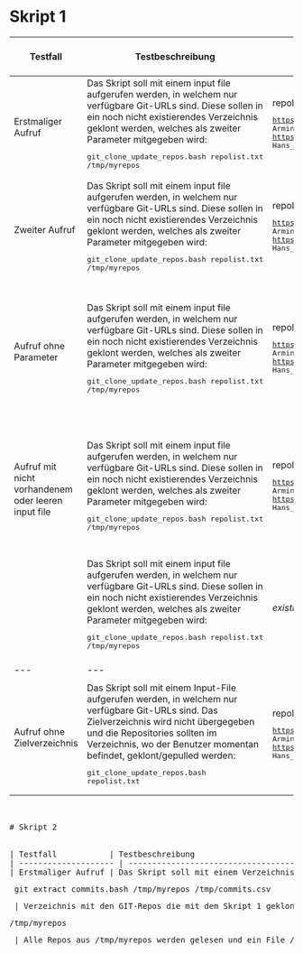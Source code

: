 # Skript 1

| Testfall                                            | Testbeschreibung                                                                                                                                                                                                                                                                                        | Testdaten                                                                                                                                                                                        | erwartetes Testresultat                                                                                                                                                                                                                                          | erhaltenes Testresultat | Tester        | Testdatum und Teststatus |
| --------------------------------------------------- | ------------------------------------------------------------------------------------------------------------------------------------------------------------------------------------------------------------------------------------------------------------------------------------------------------- | ------------------------------------------------------------------------------------------------------------------------------------------------------------------------------------------------ | ---------------------------------------------------------------------------------------------------------------------------------------------------------------------------------------------------------------------------------------------------------------- | ----------------------- | ------------- | ------------------------ |
| Erstmaliger Aufruf                                  | Das Skript soll mit einem input file aufgerufen werden, in welchem nur verfügbare Git-URLs sind. Diese sollen in ein noch nicht existierendes Verzeichnis geklont werden, welches als zweiter Parameter mitgegeben wird:<pre>git_clone_update_repos.bash repolist.txt /tmp/myrepos</pre>                | repolist.txt mit folgendem Inhalt:<pre>https://gitlab.com/armindoerzbachtbz/m122_praxisarbeit Armin_Doerzbach<br>https://gitlab.com/wapdc/InfoSearch/Project-2017 Hans_Meier_Peter_Mueller</pre> | Falls das Verzeichnis nicht gefunden wird, soll gefragt werden, ob man eins erstellen möchte. Danach werden dort alle Repos geklont.                                                                                                                             | Bestanden               | Pascal Rieder | 30.06.2022               |
| Zweiter Aufruf                                      | Das Skript soll mit einem input file aufgerufen werden, in welchem nur verfügbare Git-URLs sind. Diese sollen in ein noch nicht existierendes Verzeichnis geklont werden, welches als zweiter Parameter mitgegeben wird:<pre>git_clone_update_repos.bash repolist.txt /tmp/myrepos </pre>               | repolist.txt mit folgendem Inhalt:<pre>https://gitlab.com/armindoerzbachtbz/m122_praxisarbeit Armin_Doerzbach<br>https://gitlab.com/wapdc/InfoSearch/Project-2017 Hans_Meier_Peter_Mueller</pre> | Das Verzeichnis wird gefunden und die darin enthaltenen Repos werden gepullt anstatt geklont.                                                                                                                                                                    | Bestanden               | Pascal Rieder | 7.07.2022                |
| Aufruf ohne Parameter                               | Das Skript soll mit einem input file aufgerufen werden, in welchem nur verfügbare Git-URLs sind. Diese sollen in ein noch nicht existierendes Verzeichnis geklont werden, welches als zweiter Parameter mitgegeben wird:<pre>git_clone_update_repos.bash repolist.txt /tmp/myrepos </pre>               | repolist.txt mit folgendem Inhalt:<pre>https://gitlab.com/armindoerzbachtbz/m122_praxisarbeit Armin_Doerzbach<br>https://gitlab.com/wapdc/InfoSearch/Project-2017 Hans_Meier_Peter_Mueller</pre> | Es gibt einen Error und eine kurze Info, wie die Benutzung der Parameter funktioniert.<br /><pre style="color:red">Error: parameters are not set</pre><br /><pre style="color:yellow">Usage: git_clone_update_repos.bash `<input file> <target directory>`</pre> | Bestanden               | Zakria Samma  | 11.07.2022               |
| Aufruf mit nicht vorhandenem oder leeren input file | Das Skript soll mit einem input file aufgerufen werden, in welchem nur verfügbare Git-URLs sind. Diese sollen in ein noch nicht existierendes Verzeichnis geklont werden, welches als zweiter Parameter mitgegeben wird:<pre>git_clone_update_repos.bash repolist.txt /tmp/myrepos </pre>               | repolist.txt mit folgendem Inhalt:<pre>https://gitlab.com/armindoerzbachtbz/m122_praxisarbeit Armin_Doerzbach<br>https://gitlab.com/wapdc/InfoSearch/Project-2017 Hans_Meier_Peter_Mueller</pre> | Es gibt einen Error, dass das input file nicht existiert oder leer ist.<br /><pre style="color:red">Error: repolist.txt does not exist</pre><br />oder <br /><pre style="color:red">Error: repolist.txt is empty</pre><br />                                     | Bestanden               | Zakria Samma  | 11.07.2022               |
|                                                     | Das Skript soll mit einem input file aufgerufen werden, in welchem nur verfügbare Git-URLs sind. Diese sollen in ein noch nicht existierendes Verzeichnis geklont werden, welches als zweiter Parameter mitgegeben wird:<pre>git_clone_update_repos.bash repolist.txt /tmp/myrepos                      | <i>existiert nicht</i>                                                                                                                                                                           | Fehlermerldung wird ausgeben und das Skript läuft nicht weiter                                                                                                                                                                                                   | Bestanden               | Zakria Samma  | 11.07.2022               |
|                                                     |                                                                                                                                                                                                                                                                                                         |                                                                                                                                                                                                  |                                                                                                                                                                                                                                                                  |                         |               |                          |
| ---                                                 | ---                                                                                                                                                                                                                                                                                                     |                                                                                                                                                                                                  |                                                                                                                                                                                                                                                                  |                         |               |                          |
|                                                     |                                                                                                                                                                                                                                                                                                         |                                                                                                                                                                                                  |                                                                                                                                                                                                                                                                  |                         |               |                          |
| Aufruf ohne Zielverzeichnis                         | Das Skript soll mit einem Input-File aufgerufen werden, in welchem nur verfügbare Git-URLs sind. Das Zielverzeichnis wird nicht übergegeben und die Repositories sollten im Verzeichnis, wo der Benutzer momentan befindet, geklont/gepulled werden:<pre>git_clone_update_repos.bash repolist.txt</pre> | repolist.txt mit folgendem Inhalt:<pre>https://gitlab.com/armindoerzbachtbz/m122_praxisarbeit Armin_Doerzbach<br>https://gitlab.com/wapdc/InfoSearch/Project-2017 Hans_Meier_Peter_Mueller</pre> | Alle Repositories werden erfolgreich im aktuellen Verzeichnis geklont/gepulled                                                                                                                                                                                   | Bestanden               | Zakria Samma  | 11.07.2022               |

<pre>


# Skript 2


| Testfall           | Testbeschreibung                                                                                                                                                | Testdaten                                                                                 | erwartetes Testresultat                                                                                          | erhaltenes Testresultat | Tester | Testdatum und Teststatus |
| -------------------- | ----------------------------------------------------------------------------------------------------------------------------------------------------------------- | ------------------------------------------------------------------------------------------- | ------------------------------------------------------------------------------------------------------------------ | ------------------------- | -------- | -------------------------- |
| Erstmaliger Aufruf | Das Skript soll mit einem Verzeichnis als parameter augerufen werden in welchem 2 Repos sind:<pre> git_extract_commits.bash /tmp/myrepos /tmp/commits.csv</pre> | Verzeichnis mit den GIT-Repos die mit dem Skript 1 geklont wurden:<pre>/tmp/myrepos</pre> | Alle Repos aus /tmp/myrepos werden gelesen und ein File /tmp/commits.csv erstellt mit allen Commits beider Repos |                         |        |                          |
